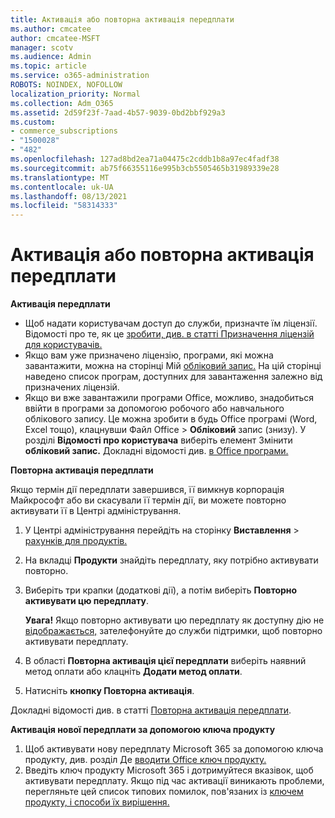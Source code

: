 ```yaml
---
title: Активація або повторна активація передплати
ms.author: cmcatee
author: cmcatee-MSFT
manager: scotv
ms.audience: Admin
ms.topic: article
ms.service: o365-administration
ROBOTS: NOINDEX, NOFOLLOW
localization_priority: Normal
ms.collection: Adm_O365
ms.assetid: 2d59f23f-7aad-4b57-9039-0bd2bbf929a3
ms.custom:
- commerce_subscriptions
- "1500028"
- "482"
ms.openlocfilehash: 127ad8bd2ea71a04475c2cddb1b8a97ec4fadf38
ms.sourcegitcommit: ab75f66355116e995b3cb5505465b31989339e28
ms.translationtype: MT
ms.contentlocale: uk-UA
ms.lasthandoff: 08/13/2021
ms.locfileid: "58314333"
---
```

# <a name="activate-or-reactivate-a-subscription"></a>Активація або повторна активація передплати

**Активація передплати**

- Щоб надати користувачам доступ до служби, призначте їм ліцензії. Відомості про те, як це [зробити, див. в статті Призначення ліцензій для користувачів.](https://docs.microsoft.com/microsoft-365/admin/manage/assign-licenses-to-users)
- Якщо вам уже призначено ліцензію, програми, які можна завантажити, можна на сторінці Мій [обліковий запис.](https://portal.office.com/account/#installs) На цій сторінці наведено список програм, доступних для завантаження залежно від призначених ліцензій.
- Якщо ви вже завантажили програми Office, можливо, знадобиться ввійти в програми за допомогою робочого або навчального облікового запису. Це можна зробити в будь Office програмі (Word, Excel тощо), клацнувши Файл Office   >  **Обліковий** запис (знизу). У розділі **Відомості про користувача** виберіть елемент Змінити **обліковий запис.** Докладні відомості див. [в Office програми.](https://docs.microsoft.com/microsoft-365/admin/setup/install-applications)

**Повторна активація передплати**

Якщо термін дії передплати завершився, її вимкнув корпорація Майкрософт або ви скасували її термін дії, ви можете повторно активувати її в Центрі адміністрування.
  
1. У Центрі адміністрування перейдіть на сторінку **Виставлення**  >  [рахунків для продуктів.](https://go.microsoft.com/fwlink/p/?linkid=842054)
2. На вкладці **Продукти** знайдіть передплату, яку потрібно активувати повторно.
3. Виберіть три крапки (додаткові дії), а потім виберіть **Повторно активувати цю передплату**.

    **Увага!** Якщо повторно  активувати цю передплату як доступну дію не [відображається,](https://go.microsoft.com/fwlink/p/?linkid=518322) зателефонуйте до служби підтримки, щоб повторно активувати передплату.

4. В області **Повторна активація цієї передплати** виберіть наявний метод оплати або клацніть **Додати метод оплати**.
5. Натисніть **кнопку Повторна активація**.

Докладні відомості див. в статті [Повторна активація передплати](https://docs.microsoft.com/microsoft-365/commerce/subscriptions/reactivate-your-subscription).

**Активація нової передплати за допомогою ключа продукту**

1. Щоб активувати нову передплату Microsoft 365 за допомогою ключа продукту, див. розділ Де [вводити Office ключ продукту.](https://support.office.com/article/where-to-enter-your-office-product-key-0a82e5ae-739e-4b92-a6f4-2ec780c185db)
2. Введіть ключ продукту Microsoft 365 і дотримуйтеся вказівок, щоб активувати передплату. Якщо під час активації виникають проблеми, перегляньте цей список типових помилок, пов'язаних із [ключем продукту, і способи їх вирішення.](https://docs.microsoft.com/microsoft-365/commerce/product-key-errors-and-solutions)